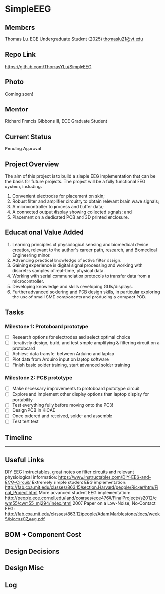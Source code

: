 # SimpleEEG
## Members
Thomas Lu, ECE Undergraduate Student (2025)
thomaslu21@vt.edu

## Repo Link
<a class="button is-link" href="https://github.com/ThomasYLu/SimpleEEG" >https://github.com/ThomasYLu/SimpleEEG</a>

## Photo
Coming soon!

## Mentor
Richard Francis Gibbons III, ECE Graduate Student

## Current Status
Pending Approval

## Project Overview
The aim of this project is to build a simple EEG implementation that can be the basis for future projects. The project will be a fully functional EEG system, including:
1. Convenient electrodes for placement on skin;
2. Robust filter and amplifier circuitry to obtain relevant brain wave signals;
3. A microcontroller to process and buffer data;
4. A connected output display showing collected signals; and
5. Placement on a dedicated PCB and 3D printed enclosure.

## Educational Value Added
1. Learning principles of physiological sensing and biomedical device creation, relevant to the author's career path, <a href="https://ultrasound-lab.beam.vt.edu/">research</a>, and Biomedical Engineering minor.
2. Advancing practical knowledge of active filter design.
3. Gaining experience in digital signal processing and working with discretes samples of real-time, physical data.
4. Working with serial communciation protocols to transfer data from a microcontroller.
5. Developing knowledge and skills developing GUIs/displays.
6. Further advanced soldering and PCB design skills, in particular exploring the use of small SMD components and producing a compact PCB.

## Tasks
### Milestone 1: Protoboard prototype
- [ ] Research options for electrodes and select optimal choice
- [ ] Iteratively design, build, and test simple amplifying & filtering circuit on a protoboard
- [ ] Achieve data transfer between Arduino and laptop
- [ ] Plot data from Arduino input on laptop software
- [ ] Finish basic solder training, start advanced solder training
### Milestone 2: PCB prototype
- [ ] Make necessary improvements to protoboard prototype circuit
- [ ] Explore and implement other display options than laptop display for portability
- [ ] Test everything fully before moving onto the PCB!
- [ ] Design PCB in KiCAD
- [ ] Once ordered and received, solder and assemble
- [ ] Test test test

## Timeline

---


## Useful Links
DIY EEG Instructables, great notes on filter circuits and relevant physiological information: https://www.instructables.com/DIY-EEG-and-ECG-Circuit/ 
Extremely simple student EEG implementation: http://fab.cba.mit.edu/classes/863.15/section.Harvard/people/Ricker/htm/Final_Project.html
More advanced student EEG implementation: http://people.ece.cornell.edu/land/courses/ece4760/FinalProjects/s2012/cwm55/cwm55_mj294/index.html
2007 Paper on a Low-Noise, No-Contact EEG: http://fab.cba.mit.edu/classes/863.12/people/Adam.Marblestone/docs/week5/biocas07_eeg.pdf

## BOM + Component Cost


## Design Decisions


## Design Misc


## Log
